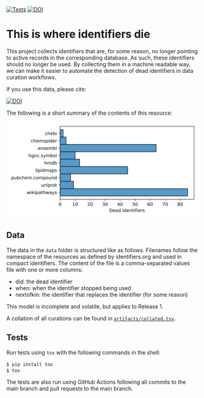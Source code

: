 [![Tests](https://github.com/bridgedb/tiwid/actions/workflows/qa.yml/badge.svg)](https://github.com/bridgedb/tiwid/actions/workflows/qa.yml)
[![DOI](https://zenodo.org/badge/334110717.svg)](https://zenodo.org/badge/latestdoi/334110717)

# This is where identifiers die

This project collects identifiers that are, for some reason, no longer pointing to active records
in the corresponding database. As such, these identifiers should no longer be used. By collecting
them in a machine readable way, we can make it easier to automate the detection of dead identifiers
in data curation workflows.

If you use this data, please cite: 

[![DOI](https://zenodo.org/badge/334110717.svg)](https://zenodo.org/badge/latestdoi/334110717)

The following is a short summary of the contents of this resource:

![](artifacts/summary.svg)

## Data

The data in the `data` folder is structured like as follows. Filenames follow the namespace of
the resources as defined by identifiers.org and used in compact identifiers. The content of
the file is a comma-separated values file with one or more columns:

* did: the dead identifier
* when: when the identifier stopped being used
* nextofkin: the identifier that replaces the identifier (for some reason)

This model is incomplete and volatile, but applies to Release 1.

A collation of all curations can be found in [`artifacts/collated.tsv`](artifacts/collated.tsv).

## Tests

Run tests using `tox` with the following commands in the shell:

```shell
$ pip install tox
$ tox
```

The tests are also run using GitHub Actions following all commits to the main branch
and pull requests to the main branch.
